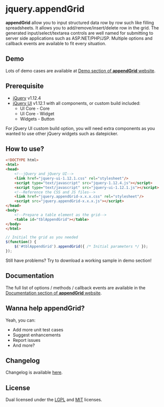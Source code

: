 # jquery.appendGrid

**appendGrid** allow you to input structured data row by row such like filling spreadsheets. It allows you to add/remove/insert/delete row in the grid. The generated input/select/textarea controls are well named for submitting to server side applications such as ASP.NET/PHP/JSP. Multiple options and callback events are available to fit every situation.


## Demo
Lots of demo cases are available at [Demo section of **appendGrid** website](https://appendgrid.apphb.com/Demo).


## Prerequisite
- [jQuery](http://jquery.com) v1.12.4
- [jQuery UI](http://jqueryui.com) v1.12.1 with all components, or custom build included:
  - UI Core - Core
  - UI Core - Widget
  - Widgets - Button

For jQuery UI custom build option, you will need extra components as you wanted to use other jQuery widgets such as datepicker.


## How to use?
```html
<!DOCTYPE html>
<html>
<head>
	<!--jQuery and jQuery UI-->
    <link href="jquery-ui-1.12.1.css" rel="stylesheet"/>
    <script type="text/javascript" src="jquery-1.12.4.js"></script>
	<script type="text/javascript" src="jquery-ui-1.12.1.js"></script>
	<!--Reference the CSS and JS files-->
	<link href="jquery.appendGrid-x.x.x.css" rel="stylesheet"/>
	<script src="jquery.appendGrid-x.x.x.js"></script>
</head>
<body>
	<!--Prepare a table element as the grid-->
	<table id="tblAppendGrid"></table>
</body>
</html>
```
```javascript
// Initial the grid as you needed
$(function() {
	$('#tblAppendGrid').appendGrid({ /* Initial parameters */ });
});
```
Still have problems? Try to download a working sample in demo section!


## Documentation
The full list of options / methods / callback events are available in the [Documentation section of **appendGrid** website](https://appendgrid.apphb.com/Documentation).


## Wanna help **appendGrid**?
Yeah, you can:
- Add more unit test cases
- Suggest enhancements
- Report issues
- And more?


## Changelog
Changelog is available [here](https://github.com/hkalbertl/jquery.appendGrid/blob/master/CHANGELOG.md).


## License
Dual licensed under the [LGPL](http://www.gnu.org/licenses/lgpl.html)
and [MIT](http://www.opensource.org/licenses/mit-license.php) licenses.
